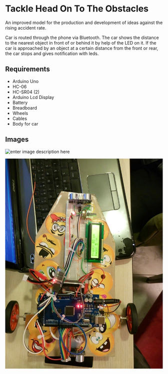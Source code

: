 # Tackle Head On To The Obstacles
An improved model for the production and development of ideas against the rising accident rate. 

Car is routed through the phone via Bluetooth. The car shows the distance to the nearest object in front of or behind it by help of the LED on it. If the car is approached by an object at a certain distance from the front or rear, the car stops and gives notification with leds.

## Requirements

 - Arduino Uno
 - HC-06
 - HC-SR04 (2)
 - Arduino Lcd Display
 - Battery
 - Breadboard
 - Wheels
 - Cables
 - Body for car

## Images

![enter image description here](https://i.hizliresim.com/kMYd3W.gif)

![enter image description here](https://raw.githubusercontent.com/cancaliskan/tackle-head-on-to-the-obstacles/master/Docs/pic.jpg)
